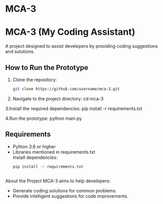 # MCA-3
# MCA-3 (My Coding Assistant)  
A project designed to assist developers by providing coding suggestions and solutions.  

## How to Run the Prototype  
1. Clone the repository:  
   ```bash
   git clone https://github.com/username/mca-3.git

 2. Navigate to the project directory:
    cd mca-3

 3.Install the required dependencies:
   pip install -r requirements.txt

 4.Run the prototype:
   python main.py

## Requirements  
- Python 3.8 or higher
- Libraries mentioned in requirements.txt  
  Install dependencies:  
  ```bash
  pip install -r requirements.txt



About the Project
MCA-3 aims to help developers:
- Generate coding solutions for common problems.
- Provide intelligent suggestions for code improvements.










